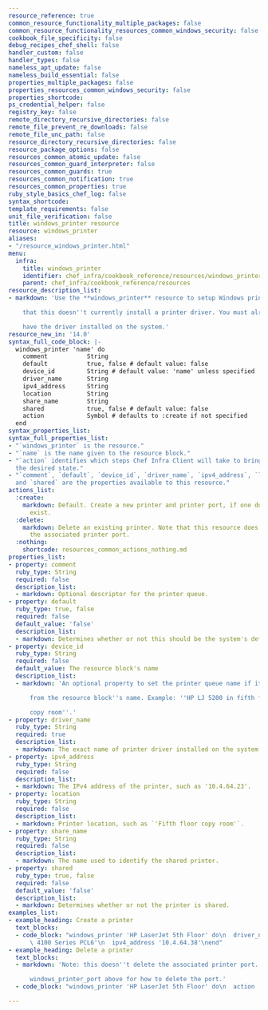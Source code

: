 ```yaml
---
resource_reference: true
common_resource_functionality_multiple_packages: false
common_resource_functionality_resources_common_windows_security: false
cookbook_file_specificity: false
debug_recipes_chef_shell: false
handler_custom: false
handler_types: false
nameless_apt_update: false
nameless_build_essential: false
properties_multiple_packages: false
properties_resources_common_windows_security: false
properties_shortcode: 
ps_credential_helper: false
registry_key: false
remote_directory_recursive_directories: false
remote_file_prevent_re_downloads: false
remote_file_unc_path: false
resource_directory_recursive_directories: false
resource_package_options: false
resources_common_atomic_update: false
resources_common_guard_interpreter: false
resources_common_guards: true
resources_common_notification: true
resources_common_properties: true
ruby_style_basics_chef_log: false
syntax_shortcode: 
template_requirements: false
unit_file_verification: false
title: windows_printer resource
resource: windows_printer
aliases:
- "/resource_windows_printer.html"
menu:
  infra:
    title: windows_printer
    identifier: chef_infra/cookbook_reference/resources/windows_printer windows_printer
    parent: chef_infra/cookbook_reference/resources
resource_description_list:
- markdown: 'Use the **windows_printer** resource to setup Windows printers. Note

    that this doesn''t currently install a printer driver. You must already

    have the driver installed on the system.'
resource_new_in: '14.0'
syntax_full_code_block: |-
  windows_printer 'name' do
    comment           String
    default           true, false # default value: false
    device_id         String # default value: 'name' unless specified
    driver_name       String
    ipv4_address      String
    location          String
    share_name        String
    shared            true, false # default value: false
    action            Symbol # defaults to :create if not specified
  end
syntax_properties_list: 
syntax_full_properties_list:
- "`windows_printer` is the resource."
- "`name` is the name given to the resource block."
- "`action` identifies which steps Chef Infra Client will take to bring the node into
  the desired state."
- "`comment`, `default`, `device_id`, `driver_name`, `ipv4_address`, `location`, `share_name`,
  and `shared` are the properties available to this resource."
actions_list:
  :create:
    markdown: Default. Create a new printer and printer port, if one doesn't already
      exist.
  :delete:
    markdown: Delete an existing printer. Note that this resource does not delete
      the associated printer port.
  :nothing:
    shortcode: resources_common_actions_nothing.md
properties_list:
- property: comment
  ruby_type: String
  required: false
  description_list:
  - markdown: Optional descriptor for the printer queue.
- property: default
  ruby_type: true, false
  required: false
  default_value: 'false'
  description_list:
  - markdown: Determines whether or not this should be the system's default printer.
- property: device_id
  ruby_type: String
  required: false
  default_value: The resource block's name
  description_list:
  - markdown: 'An optional property to set the printer queue name if it differs

      from the resource block''s name. Example: ''HP LJ 5200 in fifth floor

      copy room''.'
- property: driver_name
  ruby_type: String
  required: true
  description_list:
  - markdown: The exact name of printer driver installed on the system.
- property: ipv4_address
  ruby_type: String
  required: false
  description_list:
  - markdown: The IPv4 address of the printer, such as '10.4.64.23'.
- property: location
  ruby_type: String
  required: false
  description_list:
  - markdown: Printer location, such as `'Fifth floor copy room'`.
- property: share_name
  ruby_type: String
  required: false
  description_list:
  - markdown: The name used to identify the shared printer.
- property: shared
  ruby_type: true, false
  required: false
  default_value: 'false'
  description_list:
  - markdown: Determines whether or not the printer is shared.
examples_list:
- example_heading: Create a printer
  text_blocks:
  - code_block: "windows_printer 'HP LaserJet 5th Floor' do\n  driver_name 'HP LaserJet\
      \ 4100 Series PCL6'\n  ipv4_address '10.4.64.38'\nend"
- example_heading: Delete a printer
  text_blocks:
  - markdown: 'Note: this doesn''t delete the associated printer port. See

      windows_printer_port above for how to delete the port.'
  - code_block: "windows_printer 'HP LaserJet 5th Floor' do\n  action :delete\nend"

---
```

